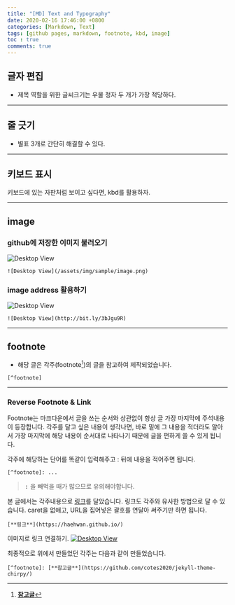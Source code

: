 ```yaml
---
title: "[MD] Text and Typography"
date: 2020-02-16 17:46:00 +0800
categories: [Markdown, Text]
tags: [github pages, markdown, footnote, kbd, image]
toc : true
comments: true
---
```



## 글자 편집
+ 제목 역할을 위한 글씨크기는 우물 정자 두 개가 가장 적당하다.

***

## 줄 긋기
 + 별표 3개로 간단히 해결할 수 있다.  

***

## 키보드 표시
<kbd>키보드</kbd>에 있는 자판처럼 보이고 싶다면, kbd를 활용하자.

***

## image
### github에 저장한 이미지 불러오기
![Desktop View](/assets/img/sample/image.png)
```
![Desktop View](/assets/img/sample/image.png)
```
### image address 활용하기
![Desktop View](http://bit.ly/3bJgu9R)
```
![Desktop View](http://bit.ly/3bJgu9R)
```
***


## footnote
+ 해당 글은 각주(footnote[^footnote])의 글을 참고하여 제작되었습니다.  

[^footnote]: [**참고글**](https://github.com/cotes2020/jekyll-theme-chirpy/)  

```
[^footnote]
```
  
***  

### Reverse Footnote & Link
Footnote는 마크다운에서 글을 쓰는 순서와 상관없이 항상 글 가장 마지막에 주석내용이 등장합니다. 각주를 달고 싶은 내용이 생각나면, 바로 밑에 그 내용을 적더라도 알아서 가장 마지막에 해당 내용이 순서대로 나타나기 때문에 글을 편하게 쓸 수 있게 됩니다.  

각주에 해당하는 단어를 똑같이 입력해주고 : 뒤에 내용을 적어주면 됩니다.
```
[^footnote]: ...
```
> <kbd>:</kbd> 을 빼먹을 때가 많으므로 유의해야합니다.

본 글에서는 각주내용으로 [링크](https://haehwan.github.io/)를 달았습니다. 링크도 각주와 유사한 방법으로 달 수 있습니다. caret을 없애고, URL을 집어넣은 괄호를 연달아 써주기만 하면 됩니다.
```
[**링크**](https://haehwan.github.io/)  
```
이미지로 링크 연결하기.
[![Desktop View]("/assets/img/sample/[comp]igaworks.png")](https://haehwan.github.io/)

최종적으로 위에서 만들었던 각주는 다음과 같이 만들었습니다.
```
[^footnote]: [**참고글**](https://github.com/cotes2020/jekyll-theme-chirpy/)
```
